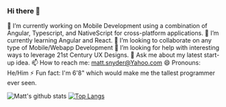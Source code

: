 ### Hi there 👋

<!--
**Snooder/Snooder** is a ✨ _special_ ✨ repository because its `README.md` (this file) appears on your GitHub profile.

Here are some ideas to get you started:

- 🔭 I’m currently working on ...
- 🌱 I’m currently learning ...
- 👯 I’m looking to collaborate on ...
- 🤔 I’m looking for help with ...
- 💬 Ask me about ...
- 📫 How to reach me: ...
- 😄 Pronouns: ...
- ⚡ Fun fact: ...
-->
🔭 I’m currently working on Mobile Development using a combination of Angular, Typescript, and NativeScript for cross-platform applications.
🌱 I’m currently learning Angular and React.
👯 I’m looking to collaborate on any type of Mobile/Webapp Development
🤔 I’m looking for help with interesting ways to leverage 21st Century UX Designs.
💬 Ask me about my latest start-up idea.
📫 How to reach me: matt.snyder@Yahoo.com
😄 Pronouns: He/Him
⚡ Fun fact: I'm 6'8" which would make me the tallest programmer ever seen.

![Matt's github stats](https://github-readme-stats.vercel.app/api?username=Snooder&theme=tokyonight&layout=compact)
[![Top Langs](https://github-readme-stats.vercel.app/api/top-langs/?username=Snooder&layout=compact&theme=tokyonight)](https://github.com/evanwire/github-readme-stats)
